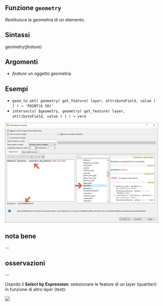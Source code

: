 ## Funzione `geometry`

Restituisce la geometria di un elemento.

## Sintassi

geometry(_feature_)

## Argomenti

* _feature_ un oggetto geometria

## Esempi

* `geom_to_wkt( geometry( get_feature( layer, attributeField, value ) ) ) → 'POINT(6 50)'`
* `intersects( $geometry, geometry( get_feature( layer, attributeField, value ) ) ) → vero`

<img src="/img/geometria/geometry/geometry1.png">

## nota bene

--

## osservazioni

--

Usando il **Select by Expression**: selezionare le feature di un layer (quartieri) in funzione di altro layer (test):

<img src="/img/geometria/geometry/geometry.png">